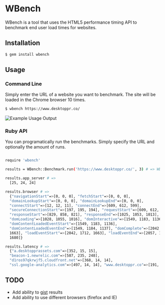 # WBench

WBench is a tool that uses the HTML5 performance timing API to benchmark end user load times for websites.

## Installation

```bash
$ gem install wbench
```

## Usage

### Command Line

Simply enter the URL of a website you want to benchmark. The site will be loaded in the Chrome browser 10 times.

```bash
$ wbench https://www.desktoppr.co/
```

![Example Usage Output](https://github.com/desktoppr/wbench/raw/master/example.png)

### Ruby API

You can programatically run the benchmarks. Simply specify the URL and
optionally the amount of runs.

```bash

require 'wbench'

results = WBench::Benchmark.run('https://www.desktoppr.co/', 3) # => WBench::Results

results.app_server # =>
  [25, 24, 24]

results.browser # =>
  {"navigationStart"=>[0, 0, 0], "fetchStart"=>[0, 0, 0],
  "domainLookupStart"=>[0, 0, 0], "domainLookupEnd"=>[0, 0, 0],
  "connectStart"=>[12, 12, 11], "connectEnd"=>[609, 612, 599],
  "secureConnectionStart"=>[197, 195, 194], "requestStart"=>[609, 612, 599],
  "responseStart"=>[829, 858, 821], "responseEnd"=>[1025, 1053, 1013],
  "domLoading"=>[1028, 1055, 1016], "domInteractive"=>[1549, 1183, 1136],
  "domContentLoadedEventStart"=>[1549, 1183, 1136],
  "domContentLoadedEventEnd"=>[1549, 1184, 1137], "domComplete"=>[2042, 1712,
  1663], "loadEventStart"=>[2042, 1712, 1663], "loadEventEnd"=>[2057, 1730,
  1680]}

results.latency # =>
  {"a.desktopprassets.com"=>[352, 15, 15],
  "beacon-1.newrelic.com"=>[587, 235, 248],
  "d1ros97qkrwjf5.cloudfront.net"=>[368, 14, 14],
  "ssl.google-analytics.com"=>[497, 14, 14], "www.desktoppr.co"=>[191, 210, 203]}
```

## TODO
- Add ability to [gist](https://gist.github.com/) results
- Add ability to use different browsers (firefox and IE)
